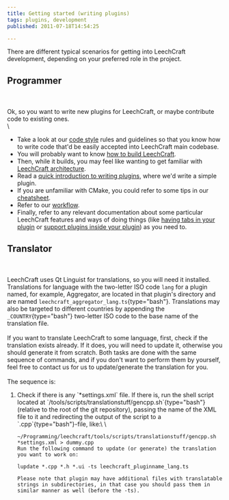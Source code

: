 ```yaml
---
title: Getting started (writing plugins)
tags: plugins, development
published: 2011-07-18T14:54:25

---
```


There are different typical scenarios for getting into LeechCraft
development, depending on your preferred role in the project.

Programmer
----------

\
\
Ok, so you want to write new plugins for LeechCraft, or maybe contribute
code to existing ones.\
\

-   Take a look at our [code style](/development-code-style) rules and
    guidelines so that you know how to write code that'd be easily
    accepted into LeechCraft main codebase.
-   You will probably want to know [how to build
    LeechCraft](/development-building-from-source).
-   Then, while it builds, you may feel like wanting to get familiar
    with [LeechCraft
    architecture](/development-leechcraft-architecture).
-   Read a [quick introduction to writing
    plugins](/development-writing-a-simple-plugin-in-20-minutes), where
    we'd write a simple plugin.
-   If you are unfamiliar with CMake, you could refer to some tips in
    our [cheatsheet](/development-cmake-cheatsheet).
-   Refer to our [workflow](/development-workflow).
-   Finally, refer to any relevant documentation about some particular
    LeechCraft features and ways of doing things (like [having tabs in
    your plugin](/development-having-tabs-in-your-plugin) or [support
    plugins inside your plugin](/development-plugins-for-plugins)) as
    you need to.

Translator
----------

\
\
LeechCraft uses Qt Linguist for translations, so you will need it
installed. Translations for language with the two-letter ISO code `lang`
for a plugin named, for example, Aggregator, are located in that
plugin's directory and are named
`leechcraft_aggregator_lang.ts`{type="bash"}. Translations may also be
targeted to different countries by appending the `_COUNTRY`{type="bash"}
two-letter ISO code to the base name of the translation file.\
\
If you want to translate LeechCraft to some language, first, check if
the translation exists already. If it does, you will need to update it,
otherwise you should generate it from scratch. Both tasks are done with
the same sequence of commands, and if you don't want to perform them by
yourself, feel free to contact us for us to update/generate the
translation for you.\
\
The sequence is:

<ol>
<li>
Check if there is any `*settings.xml` file. If there is, run the shell
script located at
`/tools/scripts/translationstuff/gencpp.sh`{type="bash"} (relative to
the root of the git repository), passing the name of the XML file to it
and redirecting the output of the script to a `.cpp`{type="bash"}-file,
like:\
\

``` {type="bash"}
~/Programming/leechcraft/tools/scripts/translationstuff/gencpp.sh *settings.xml > dummy.cpp
Run the following command to update (or generate) the translation you want to work on:

lupdate *.cpp *.h *.ui -ts leechcraft_pluginname_lang.ts

Please note that plugin may have additional files with translatable strings in subdirectories, in that case you should pass them in similar manner as well (before the -ts).
```